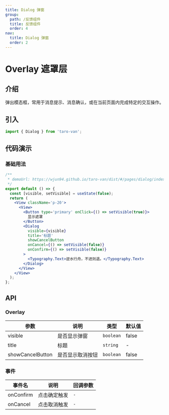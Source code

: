```yaml
---
title: Dialog 弹窗
group:
  path: /反馈组件
  title: 反馈组件
  order: 4
nav:
  title: Dialog 弹窗
  order: 2
---
```


# Overlay 遮罩层

## 介绍

弹出模态框，常用于消息提示、消息确认，或在当前页面内完成特定的交互操作。

## 引入

```jsx | pure
import { Dialog } from 'taro-van';
```

## 代码演示

### 基础用法

```jsx | iframe
/**
 * demoUrl: https://wjun94.github.io/taro-van/dist/#/pages/dialog/index
 */
export default () => {
  const [visible, setVisible] = useState(false);
  return (
    <View className='p-20'>
      <View>
        <Button type='primary' onClick={() => setVisible(true)}>
          显示遮罩
        </Button>
        <Dialog
          visible={visible}
          title='标题'
          showCancelButton
          onCancel={() => setVisible(false)}
          onConfirm={() => setVisible(false)}
        >
          <Typography.Text>逆水行舟，不进则退。</Typography.Text>
        </Dialog>
      </View>
    </View>
  );
};
```

## API

### Overlay

| 参数             | 说明             | 类型      | 默认值 |
| ---------------- | ---------------- | --------- | ------ |
| visible          | 是否显示弹窗     | `boolean` | false  |
| title            | 标题             | `string`  | -      |
| showCancelButton | 是否显示取消按钮 | `boolean` | false  |

### 事件

| 事件名    | 说明         | 回调参数 |
| --------- | ------------ | -------- |
| onConfirm | 点击确定触发 | `-`      |
| onCancel  | 点击取消触发 | `-`      |
